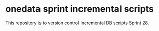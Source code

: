 # onedata sprint incremental scripts
This repository is to version control incremental DB scripts Sprint 28.

